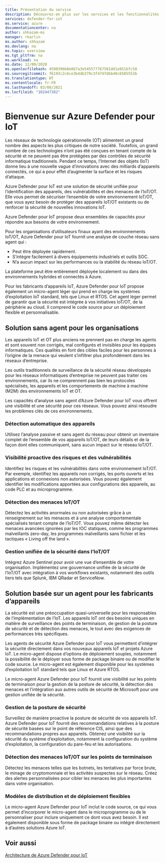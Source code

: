 ```yaml
---
title: Présentation du service
description: Découvrez-en plus sur les services et les fonctionnalités de Defender pour IoT, puis comprenez comment Defender pour IoT offre une sécurité IoT complète.
services: defender-for-iot
ms.service: azure
documentationcenter: na
author: shhazam-ms
manager: rkarlin
ms.author: shhazam
ms.devlang: na
ms.topic: overview
ms.tgt_pltfrm: na
ms.workload: na
ms.date: 12/09/2020
ms.openlocfilehash: 4590396b0e867a3e545577767581dd1a951bfc50
ms.sourcegitcommit: f6193c2c6ce3b4db379c3f474fdbb40c6585553b
ms.translationtype: HT
ms.contentlocale: fr-FR
ms.lasthandoff: 03/08/2021
ms.locfileid: "102447382"
---
```

# <a name="welcome-to-azure-defender-for-iot"></a>Bienvenue sur Azure Defender pour IoT

Les réseaux de technologie opérationnelle (OT) alimentent un grand nombre des aspects les plus critiques de notre société. Toutefois, un grand nombre de ces technologies n’ont pas été conçues en tenant compte de la sécurité et ne peuvent pas être protégées par des contrôles de sécurité informatique traditionnels. Pendant ce temps, l’Internet des objets (IoT) donne lieu à une nouvelle vague d’innovations avec des milliards d’appareils connectés, ce qui a pour effet d’augmenter la surface et les risques d’attaque.  

Azure Defender pour IoT est une solution de sécurité unifiée pour l’identification des appareils, des vulnérabilités et des menaces de l’IoT/OT. Elle vous permet de sécuriser l’ensemble de votre environnement IoT/OT, que vous ayez besoin de protéger des appareils IoT/OT existants ou de renforcer la sécurité de nouvelles innovations IoT.  

Azure Defender pour IoT propose deux ensembles de capacités pour répondre aux besoins de votre environnement.

Pour les organisations d’utilisateurs finaux ayant des environnements IoT/OT, Azure Defender pour IoT fournit une analyse de couche réseau sans agent qui :

- Peut être déployée rapidement.
- S’intègre facilement à divers équipements industriels et outils SOC.
- N’a aucun impact sur les performances ou la stabilité du réseau IoT/OT. 

La plateforme peut être entièrement déployée localement ou dans des environnements hybrides et connectés à Azure.  

Pour les fabricants d’appareils IoT, Azure Defender pour IoT propose également un micro-agent léger qui prend en charge les systèmes d’exploitation IoT standard, tels que Linux et RTOS. Cet agent léger permet de garantir que la sécurité est intégrée à vos initiatives IoT/OT, de la périphérie au cloud. Il comprend le code source pour un déploiement flexible et personnalisable. 

## <a name="agentless-solution-for-organizations"></a>Solution sans agent pour les organisations 

Les appareils IoT et OT plus anciens ne prennent pas en charge les agents et sont souvent non corrigés, mal configurés et invisibles pour les équipes informatiques. Ces qualités en font des cibles faciles pour les personnes à l’origine de la menace qui veulent s’infiltrer plus profondément dans les réseaux d’entreprise. 

Les outils traditionnels de surveillance de la sécurité réseau développés pour les réseaux informatiques d’entreprise ne peuvent pas traiter ces environnements, car ils ne comprennent pas bien les protocoles spécialisés, les appareils et les comportements de machine à machine (M2M) des environnements IoT et OT. 

Les capacités d’analyse sans agent d’Azure Defender pour IoT vous offrent une visibilité et une sécurité pour ces réseaux. Vous pouvez ainsi résoudre les problèmes clés de ces environnements. 

### <a name="automatic-device-discovery"></a>Détection automatique des appareils  

Utilisez l’analyse passive et sans agent du réseau pour obtenir un inventaire complet de l’ensemble de vos appareils IoT/OT, de leurs détails et de la façon dont elles communiquent, sans aucun impact sur le réseau IoT/OT.  

### <a name="proactive-visibility-into-risk-and-vulnerabilities"></a>Visibilité proactive des risques et des vulnérabilités
 
Identifiez les risques et les vulnérabilités dans votre environnement IoT/OT. Par exemple, identifiez les appareils non corrigés, les ports ouverts et les applications et connexions non autorisées. Vous pouvez également identifier les modifications apportées aux configurations des appareils, au code PLC et au microprogramme. 

### <a name="iotot-threat-detection"></a>Détection des menaces IoT/OT  

Détectez les activités anormales ou non autorisées grâce à un renseignement sur les menaces et à une analyse comportementale spécialisés tenant compte de l’IoT/OT. Vous pouvez même détecter les menaces avancées ignorées par les IOC statiques, comme les programmes malveillants zero-day, les programmes malveillants sans fichier et les tactiques « Living off the land ». 

### <a name="unified-security-management-across-iotot"></a>Gestion unifiée de la sécurité dans l’IoT/OT

Intégrez Azure Sentinel pour avoir une vue d’ensemble de votre organisation. Implémentez une gouvernance unifiée de la sécurité de l’IoT/OT avec intégration à vos workflows existants, notamment des outils tiers tels que Splunk, IBM QRadar et ServiceNow. 

## <a name="agent-based-solution-for-device-builders"></a>Solution basée sur un agent pour les fabricants d’appareils 

La sécurité est une préoccupation quasi-universelle pour les responsables de l’implémentation de l’IoT. Les appareils IoT ont des besoins uniques en matière de surveillance des points de terminaison, de gestion de la posture de sécurité et de détection des menaces, le tout avec des exigences de performances très spécifiques. 

Les agents de sécurité Azure Defender pour IoT vous permettent d’intégrer la sécurité directement dans vos nouveaux appareils IoT et projets Azure IoT. Le micro-agent dispose d’options de déploiement souples, notamment la possibilité de le déployer sous forme de package binaire ou de modifier le code source. Le micro-agent est également disponible pour les systèmes d’exploitation IoT standard tels que Linux et Azure RTOS.  

Le micro-agent Azure Defender pour IoT fournit une visibilité sur les points de terminaison pour la gestion de la posture de sécurité, la détection des menaces et l’intégration aux autres outils de sécurité de Microsoft pour une gestion unifiée de la sécurité. 

### <a name="security-posture-management"></a>Gestion de la posture de sécurité

Surveillez de manière proactive la posture de sécurité de vos appareils IoT. Azure Defender pour IoT fournit des recommandations relatives à la posture de sécurité basées sur le point de référence CIS, ainsi que des recommandations propres aux appareils. Obtenez une visibilité sur la sécurité du système d’exploitation, notamment la configuration du système d’exploitation, la configuration du pare-feu et les autorisations. 

### <a name="endpoint-iotot-threat-detection"></a>Détection des menaces IoT/OT sur les points de terminaison

Détectez les menaces telles que les botnets, les tentatives par force brute, le minage de cryptomonnaie et les activités suspectes sur le réseau. Créez des alertes personnalisées pour cibler les menaces les plus importantes dans votre organisation. 

### <a name="flexible-distribution-and-deployment-models"></a>Modèles de distribution et de déploiement flexibles 

Le micro-agent Azure Defender pour IoT inclut le code source, ce qui vous permet d’incorporer le micro-agent dans le microprogramme ou de le personnaliser pour inclure uniquement ce dont vous avez besoin. Il est également disponible sous forme de package binaire ou intégré directement à d’autres solutions Azure IoT. 

## <a name="see-also"></a>Voir aussi

[Architecture de Azure Defender pour IoT](architecture.md)